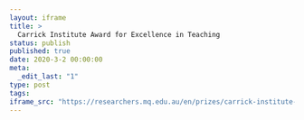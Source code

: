 ```yaml
---
layout: iframe
title: >
  Carrick Institute Award for Excellence in Teaching
status: publish
published: true
date: 2020-3-2 00:00:00
meta:
  _edit_last: "1"
type: post
tags:
iframe_src: "https://researchers.mq.edu.au/en/prizes/carrick-institute-award-for-excellence-in-teaching"
---
```

        
